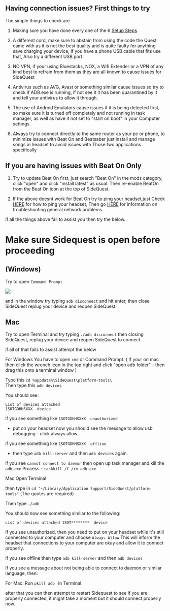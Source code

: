 Having connection issues? First things to try
---

The simple things to check are

1. Making sure you have done every one of the 6 [Setup Steps](https://sidequestvr.com/#/setup-howto) 


2. A different cord, make sure to abstain from using the code the Quest came with as it is not the best quality and is quite faulty for anything save charging your device, If you have a phone USB cable that fits use that, Also try a different USB port.


3. NO VPN, if your using Bluestacks, NOX, a Wifi Extender or a VPN of any kind best to refrain from them as they are all known to cause issues for SideQuest


4. Antivirus such as AVG, Avast or something similar cause issues so try to check if ADB.exe is running, if not see it it has been quarantined by it and tell your antivirus to allow it through.


5. The use of Android Emulators cause issues if it is being detected first, so make sure it is turned off completely and not running in task manager, as well as have it not set to "start on boot" in your Computer settings.


6. Always try to connect directly to the same router as your pc or phone, to minimize issues with Beat On and Beatsaber just install and manage songs in headset to avoid issues with Those two applications specifically 

If you are having issues with Beat On Only
----

1. Try to update Beat On first, just search "Beat On" in the mods category, click "open" and click "install latest" as usual. Then re-enable BeatOn from the Beat On icon at the top of SideQuest.

2. If the above doesnt work for Beat On try to ping your headset,just Check [HERE](https://www.lifewire.com/how-to-ping-computer-or-website-818405) for how to ping your headset, Then go [HERE](https://www.makeuseof.com/tag/7-simple-steps-diagnose-network-problem/) for information on troubleshooting general network problems.


If all the things above fail to assist you then try the below.

Make sure Sidequest is open before proceeding 
=====================
<!--This next bit will be tricky so make sure to only do it if no other options available work

if you're still having issues with ADB try the below

[Entire ADB folder](https://dl.google.com/android/repository/platform-tools-latest-windows.zip)

Just unzip this, then in sidequest head to settings and click open main app folder
then look for the same folder (Platform tools) and go into it, copy and paste all the files and folders from this into it and click replace all, then reboot sidequest.-->



(Windows)
----
Try to open `Command Prompt`

![](https://cdn.discordapp.com/attachments/608376262347587595/609878697540976827/Screenshot_1162.png)

and in the window try typing `adb disconnect` and hit enter, then close SideQuest replug your device and reopen SideQuest.

Mac
----

Try to open Terminal and try typing `./adb disconnect` then closing SideQuest, replug your device and reopen SideQuest to connect.


if all of that fails to assist attempt the below


For Windows 
You have to open `cmd` or Command Prompt. 
( If your on mac then click the wrench icon in the top right and click "open adb folder" - then drag this onto a terminal window )

Type this
`cd %appdata%\SideQuest\platform-tools\`<br>
Then type this
`adb devices`<br>

You should see:
```
List of devices attached
1SOTGDHHSXXX  device
```

if you see something like 
`1SOTGDHHSXXX  unauthorized` 
- put on your headset now you should see the message to allow usb debugging - click always allow. 

if you see something like 
`1SOTGDHHSXXX  offline`

- then type `adb kill-server` and then `adb devices` again.

if you see
`cannot connect to daemon`
then open up task manager and kill the
`adb.exe`
Process - `taskkill /f /im adb.exe`





Mac 
Open Terminal 

then type in
`cd "~/Library/Application Support/SideQuest/platform-tools"`
(The quotes are required)

Then type 
`./adb`

You should now see something similar to the following:

`List of devices attached
1SOT********  device`

If you see unauthorized, then you need to put on your headset while it's still connected to your computer and choose `Always Allow`
This will inform the headset that connections to your computer are okay and allow it to connect properly.

If you see offline
then type 
`adb kill-server`
and then 
`adb devices`


If you see a message about not being able to connect to daemon or similar language, then:

For Mac: Run 
`pkill adb `
in Terminal.

after that you can then attempt to restart Sidequest to see if you are properly connected, 
it might take a moment but it should connect properly now.